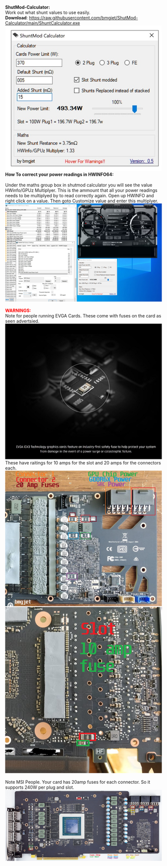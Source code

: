 <p><strong>ShutMod-Calculator:</strong> <br />Work out what shunt values to use easily. <br /><strong>Download</strong>: <a href="https://raw.githubusercontent.com/bmgjet/ShutMod-Calculator/main/ShuntCalculator.exe">https://raw.githubusercontent.com/bmgjet/ShutMod-Calculator/main/ShuntCalculator.exe</a> <img src="https://raw.githubusercontent.com/bmgjet/ShutMod-Calculator/main/sca.jpg" /> <br /><strong>How To correct your power readings in HWINFO64:</strong> <br /><br />Under the maths group box in shutmod calculator you will see the value HWinfo/GPUz Multiplyer. This is the ammount that all your power readings needs to be multiplyed by to read correctly again. Open up HWINFO and right click on a value. Then goto Customize value and enter this multiplyer. <img src="https://raw.githubusercontent.com/bmgjet/ShutMod-Calculator/main/powercorrection.jpg" /> <br /><br /><span style="color: #ff0000;"><strong>WARNINGS:</strong></span><br />Note for people running EVGA Cards. These come with fuses on the card as seen advertsied. <img src="https://raw.githubusercontent.com/bmgjet/ShutMod-Calculator/main/fusead.jpg" /> These have raitings for 10 amps for the slot and 20 amps for the connectors each. <img src="https://raw.githubusercontent.com/bmgjet/ShutMod-Calculator/main/ShuntMap%20EVGA%20XC3.jpg" /> <img src="https://raw.githubusercontent.com/bmgjet/ShutMod-Calculator/main/pcishunt.png" /> <br /><br />Note MSI People. Your card has 20amp fuses for each connector. So it supports 240W per plug and slot. <img src="https://raw.githubusercontent.com/bmgjet/ShutMod-Calculator/main/MSIShunts.jpg" /></p>

